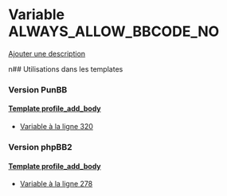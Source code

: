 # Variable ALWAYS_ALLOW_BBCODE_NO
[Ajouter une description](https://fa-tvars.appspot.com/ALWAYS_ALLOW_BBCODE_NO)

n## Utilisations dans les templates

### Version PunBB

#### [Template profile_add_body](punbb/profile_add_body.md)
* [Variable à la ligne 320](../punbb/profile_add_body.tpl#L320)

### Version phpBB2

#### [Template profile_add_body](subsilver/profile_add_body.md)
* [Variable à la ligne 278](../subsilver/profile_add_body.tpl#L278)